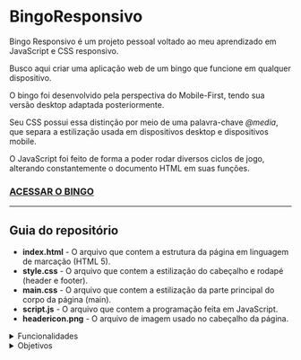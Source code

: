 # BingoResponsivo
Bingo Responsivo é um projeto pessoal voltado ao meu aprendizado em JavaScript e CSS responsivo.

Busco aqui criar uma aplicação web de um bingo que funcione em qualquer dispositivo.

O bingo foi desenvolvido pela perspectiva do Mobile-First, tendo sua versão desktop adaptada posteriormente.

Seu CSS possui essa distinção por meio de uma palavra-chave *@media*, que separa a estilização usada em dispositivos desktop e dispositivos mobile.

O JavaScript foi feito de forma a poder rodar diversos ciclos de jogo, alterando constantemente o documento HTML em suas funções.

### [ACESSAR O BINGO](https://lucasbs4546.github.io/BingoResponsivo/)

<hr>

## Guia do repositório
 * **index.html** - O arquivo que contem a estrutura da página em linguagem de marcação (HTML 5).
 * **style.css** - O arquivo que contem a estilização do cabeçalho e rodapé (header e footer).
 * **main.css** - O arquivo que contem a estilização da parte principal do corpo da página (main).
 * **script.js** - O arquivo que contem a programação feita em JavaScript.
 * **headericon.png** - O arquivo de imagem usado no cabeçalho da página.

<details>
  <summary>
    Funcionalidades
  </summary>
  Início do jogo:
   * Criação de cartelas - O usuário pode inserir o nome de um jogador do bingo e sua cartela respectiva será criada. O usuário pode criar quantas cartelas quiser.
  
  O usuário pode então escolher se deseja realizar um sorteio manual ou automático:
   * Sorteio manual - O usuário aperta um botão para sortear um número.
   * Sorteio automático: O programa sorteia números automaticamente dentro de um intervalo fixo.
  
  Finalização do jogo:
   * Assim que qualquer cartela seja completamente preenchida, o jogador respectivo daquela cartela será o vencedor.
     * Caso mais de um jogador faça bingo ao mesmo tempo, todos os jogadores vencedores serão considerados vencedores.
   * O programa anunciará o vencedor / os vencedores.
   * O jogador pode apertar um botão para jogar novamente 
</details>

<details>
  <summary>
    Objetivos
  </summary>
  Metas que ainda não foram implementadas, mas pretendo desenvolver:
* Capacidade de apagar cartelas criadas
</details>
